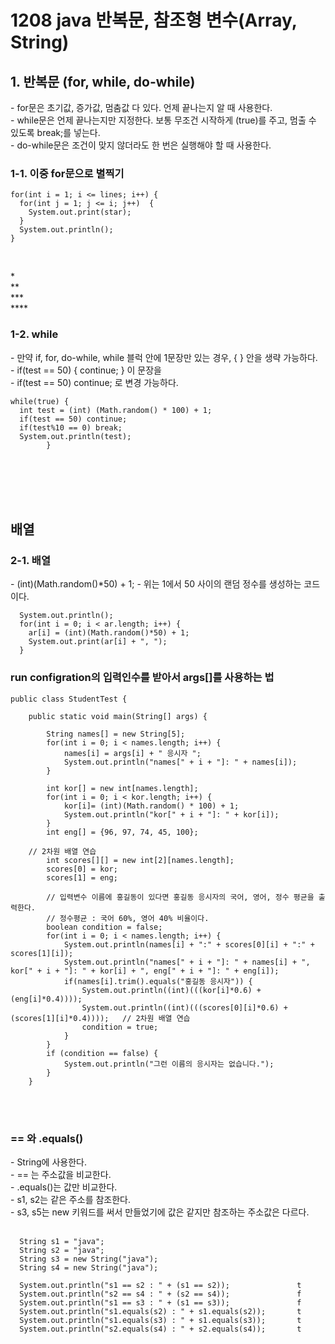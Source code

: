 # 1208 java 반복문, 참조형 변수(Array, String)

<h2> 1. 반복문 (for, while, do-while)</h2>
- for문은 초기값, 증가값, 멈춤값 다 있다. 언제 끝나는지 알 때 사용한다.<br>
- while문은 언제 끝나는지만 지정한다. 보통 무조건 시작하게 (true)를 주고, 멈출 수 있도록 break;를 넣는다.<br>
- do-while문은 조건이 맞지 않더라도 한 번은 실행해야 할 때 사용한다.<br>


<h3>1-1. 이중 for문으로 별찍기</h3>

```
for(int i = 1; i <= lines; i++) {
  for(int j = 1; j <= i; j++)  {
    System.out.print(star);
  }
  System.out.println();
}
```
<br>

*<br>
**<br>
***<br>
****<br>

<h3> 1-2. while</h3>
- 만약 if, for, do-while, while 블럭 안에 1문장만 있는 경우, { } 안을 생략 가능하다.<br>
- if(test == 50) { continue; } 이 문장을<br>
- if(test == 50) continue;     로 변경 가능하다.<br>

```
while(true) {
  int test = (int) (Math.random() * 100) + 1;
  if(test == 50) continue;
  if(test%10 == 0) break;
  System.out.println(test);	
		}
```
<br><br><br><br>

<h2> 배열 </h2>
<h3> 2-1. 배열</h3>
- (int)(Math.random()*50) + 1;
- 위는 1에서 50 사이의 랜덤 정수를 생성하는 코드이다.

```
  System.out.println();
  for(int i = 0; i < ar.length; i++) {
    ar[i] = (int)(Math.random()*50) + 1;
    System.out.print(ar[i] + ", ");
  }
```

<h3>run configration의 입력인수를 받아서 args[]를 사용하는 법</h3>

```
public class StudentTest {
	
	public static void main(String[] args) {
		
		String names[] = new String[5];
		for(int i = 0; i < names.length; i++) {
			names[i] = args[i] + " 응시자 ";
			System.out.println("names[" + i + "]: " + names[i]);
		}
		
		int kor[] = new int[names.length];
		for(int i = 0; i < kor.length; i++) {
			kor[i]= (int)(Math.random() * 100) + 1;
			System.out.println("kor[" + i + "]: " + kor[i]);
		}
		int eng[] = {96, 97, 74, 45, 100};
    
    // 2차원 배열 연습
		int scores[][] = new int[2][names.length];
		scores[0] = kor;
		scores[1] = eng;
		
		// 입력변수 이름에 홍길동이 있다면 홍길동 응시자의 국어, 영어, 정수 평균을 출력한다.
		// 정수평균 : 국어 60%, 영어 40% 비율이다.
		boolean condition = false;
		for(int i = 0; i < names.length; i++) {
			System.out.println(names[i] + ":" + scores[0][i] + ":" + scores[1][i]);
			System.out.println("names[" + i + "]: " + names[i] + ", kor[" + i + "]: " + kor[i] + ", eng[" + i + "]: " + eng[i]);
			if(names[i].trim().equals("홍길동 응시자")) {
				System.out.println((int)(((kor[i]*0.6) + (eng[i]*0.4))));
				System.out.println((int)(((scores[0][i]*0.6) + (scores[1][i]*0.4))));   // 2차원 배열 연습
				condition = true; 
			} 
		}
		if (condition == false) {
			System.out.println("그런 이름의 응시자는 없습니다.");
		}
	}
```
      
<br>
<br>
<h3> == 와 .equals()</h3>
- String에 사용한다.<br>
- == 는 주소값을 비교한다.<br>
- .equals()는 값만 비교한다.<br>
- s1, s2는 같은 주소를 참조한다.<br>
- s3, s5는 new 키워드를 써서 만들었기에 값은 같지만 참조하는 주소값은 다르다.<br>
<br>

```
  String s1 = "java";
  String s2 = "java";
  String s3 = new String("java");
  String s4 = new String("java");

  System.out.println("s1 == s2 : " + (s1 == s2));               t
  System.out.println("s2 == s4 : " + (s2 == s4));               f  
  System.out.println("s1 == s3 : " + (s1 == s3));               f   
  System.out.println("s1.equals(s2) : " + s1.equals(s2));       t
  System.out.println("s1.equals(s3) : " + s1.equals(s3));       t
  System.out.println("s2.equals(s4) : " + s2.equals(s4));       t
    
```


